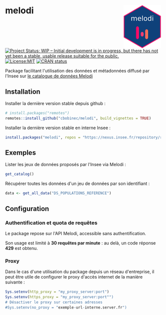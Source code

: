 # melodi <a href="https://pole-odl.gitlab-pages.insee.fr/melodi/"><img src="man/figures/logo.png" align="right" height="139" alt="melodi website" /></a>

<!-- badges: start -->
[![Project Status: WIP – Initial development is in progress, but there has not yet been a stable, usable release suitable for the public.](https://www.repostatus.org/badges/latest/wip.svg)](https://www.repostatus.org/#wip)
[![License:MIT](https://img.shields.io/badge/License-MIT-yellow.svg)](https://opensource.org/licenses/MIT)
[![CRAN status](https://www.r-pkg.org/badges/version/doremifasol)](https://cran.r-project.org/package=doremifasol)
<!-- badges: end -->

Package facilitant l'utilisation des données et métadonnées diffusé par l'Insee sur [le catalogue de données Melodi](https://catalogue-donnees.insee.fr)

## Installation

Installer la dernière version stable depuis github :
```R
# install.packages("remotes")
remotes::install_github("cbobinec/melodi", build_vignettes = TRUE)
```

Installer la dernière version stable en interne Insee :
```R
install.packages("melodi", repos = "https://nexus.insee.fr/repository/r-public/")
```

## Exemples

Lister les jeux de données proposés par l'Insee via Melodi :
```R
get_catalog()
```

Récupérer toutes les données d'un jeu de données par son identifiant :
```R
data <- get_all_data("DS_POPULATIONS_REFERENCE")
```

## Configuration

### Authentification et quota de requêtes
Le package repose sur l'API Melodi, accessible sans authentification.

Son usage est limité à **30 requêtes par minute** : au delà, un code réponse **429** est obtenu.

### Proxy

Dans le cas d'une utilisation du package depuis un réseau d'entreprise, il peut être utile de configurer le proxy d'accès internet de la manière suivante :

```R
Sys.setenv(http_proxy = "my_proxy_server:port")
Sys.setenv(https_proxy = "my_proxy_server:port"")
# Désactiver le proxy sur certaines adresses
#Sys.setenv(no_proxy = "exemple-url-interne.server.fr")
```
